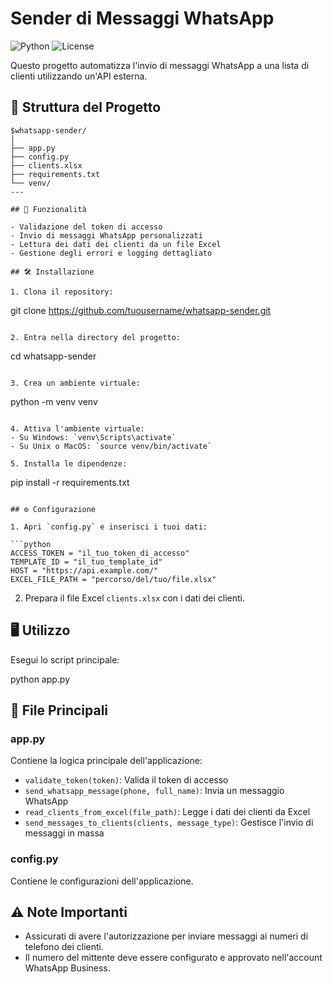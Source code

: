 # Sender di Messaggi WhatsApp

![Python](https://img.shields.io/badge/python-v3.7+-blue.svg)
![License](https://img.shields.io/badge/license-MIT-green.svg)

Questo progetto automatizza l'invio di messaggi WhatsApp a una lista di clienti utilizzando un'API esterna.

## 📁 Struttura del Progetto

```
$whatsapp-sender/
│
├── app.py
├── config.py
├── clients.xlsx
├── requirements.txt
└── venv/
---

## 🚀 Funzionalità

- Validazione del token di accesso
- Invio di messaggi WhatsApp personalizzati
- Lettura dei dati dei clienti da un file Excel
- Gestione degli errori e logging dettagliato

## 🛠️ Installazione

1. Clona il repository:
   ```
   git clone https://github.com/tuousername/whatsapp-sender.git
   ```

2. Entra nella directory del progetto:
   ```
   cd whatsapp-sender
   ```

3. Crea un ambiente virtuale:
   ```
   python -m venv venv
   ```

4. Attiva l'ambiente virtuale:
   - Su Windows: `venv\Scripts\activate`
   - Su Unix o MacOS: `source venv/bin/activate`

5. Installa le dipendenze:
   ```
   pip install -r requirements.txt
   ```

## ⚙️ Configurazione

1. Apri `config.py` e inserisci i tuoi dati:

   ```python
   ACCESS_TOKEN = "il_tuo_token_di_accesso"
   TEMPLATE_ID = "il_tuo_template_id"
   HOST = "https://api.example.com/"
   EXCEL_FILE_PATH = "percorso/del/tuo/file.xlsx"
   ```

2. Prepara il file Excel `clients.xlsx` con i dati dei clienti.

## 🖥️ Utilizzo

Esegui lo script principale:


python app.py


## 📝 File Principali

### app.py

Contiene la logica principale dell'applicazione:

- `validate_token(token)`: Valida il token di accesso
- `send_whatsapp_message(phone, full_name)`: Invia un messaggio WhatsApp
- `read_clients_from_excel(file_path)`: Legge i dati dei clienti da Excel
- `send_messages_to_clients(clients, message_type)`: Gestisce l'invio di messaggi in massa

### config.py

Contiene le configurazioni dell'applicazione.

## ⚠️ Note Importanti

- Assicurati di avere l'autorizzazione per inviare messaggi ai numeri di telefono dei clienti.
- Il numero del mittente deve essere configurato e approvato nell'account WhatsApp Business.


